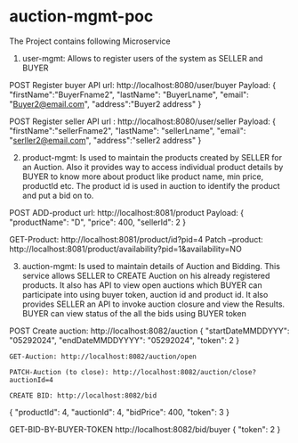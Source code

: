 # auction-mgmt-poc

The Project contains following Microservice
1)	user-mgmt: Allows to register users of the system as SELLER and BUYER

POST Register buyer API url: http://localhost:8080/user/buyer
Payload: 
{
    "firstName":"BuyerFname2",
    "lastName": "BuyerLname",
    "email": "Buyer2@email.com",
    "address":"Buyer2 address"
}

POST Register seller API url : http://localhost:8080/user/seller
Payload: 
{
    "firstName":"sellerFname2",
    "lastName": "sellerLname",
    "email": "serller2@email.com",
    "address":"seller2 address"
}



2)	product-mgmt: Is used to maintain the products created by SELLER for an Auction. Also it provides way to access individual product details by BUYER to know more about product like product name, min price, productId etc. The product id is used in auction to identify the product and put a bid on to.

POST ADD-product url: http://localhost:8081/product
Payload: 
{
    "productName": "D",
    "price": 400,
    "sellerId": 2
}

GET-Product: http://localhost:8081/product/id?pid=4
Patch –product: http://localhost:8081/product/availability?pid=1&availability=NO


3)	auction-mgmt:  Is used to maintain details of Auction and Bidding. This service allows SELLER to CREATE Auction on his already registered products. It also has API to view open auctions which BUYER can participate into using buyer token, auction id and product id. It also provides SELLER an API to invoke auction closure and view the Results. BUYER can view status of the all the bids using BUYER token



POST Create auction:
http://localhost:8082/auction
{
    "startDateMMDDYYY": "05292024",
    "endDateMMDDYYYY": "05292024",
    "token": 2
}
	
	GET-Auction: http://localhost:8082/auction/open

	PATCH-Auction (to close): http://localhost:8082/auction/close?auctionId=4

	CREATE BID: http://localhost:8082/bid
{
   	 "productId": 4,
  	  "auctionId": 4,
   	 "bidPrice": 400,
   	 "token": 3
}
	
GET-BID-BY-BUYER-TOKEN 
http://localhost:8082/bid/buyer
{
    "token": 2
}

 


